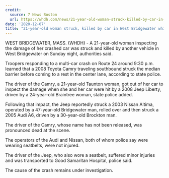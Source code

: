 ```yaml
---
credit:
  source: 7 News Boston
  url: https://whdh.com/news/21-year-old-woman-struck-killed-by-car-in-west-bridgewater-while-inspecting-crash-damage-to-her-vehicle/
date: '2020-12-07'
title: "21-year-old woman struck, killed by car in West Bridgewater while inspecting crash damage to her vehicle"
---
```

WEST BRIDGEWATER, MASS. (WHDH) - A 21-year-old woman inspecting the damage of her crashed car was struck and killed by another vehicle in West Bridgewater on Sunday night, authorities said.

Troopers responding to a multi-car crash on Route 24 around 9:30 p.m. learned that a 2008 Toyota Camry traveling southbound struck the median barrier before coming to a rest in the center lane, according to state police.

The driver of the Camry, a 21-year-old Taunton woman, got out of her car to inspect the damage when she and her car were hit by a 2008 Jeep Liberty, driven by a 24-year-old Braintree woman, state police added.

Following that impact, the Jeep reportedly struck a 2003 Nissan Altima, operated by a 47-year-old Bridgewater man, rolled over and then struck a 2005 Audi A6, driven by a 30-year-old Brockton man.

The driver of the Camry, whose name has not been released, was pronounced dead at the scene.

The operators of the Audi and Nissan, both of whom police say were wearing seatbelts, were not injured.

The driver of the Jeep, who also wore a seatbelt, suffered minor injuries and was transported to Good Samaritan Hospital, police said.

The cause of the crash remains under investigation.
